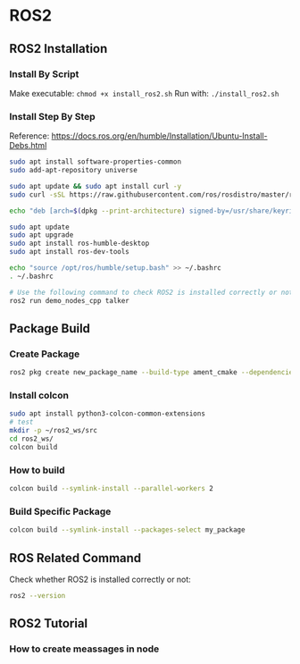 # ROS2

## ROS2 Installation

### Install By Script
Make executable:
`chmod +x install_ros2.sh`
Run with:
`./install_ros2.sh`

### Install Step By Step
Reference: https://docs.ros.org/en/humble/Installation/Ubuntu-Install-Debs.html
```sh
sudo apt install software-properties-common
sudo add-apt-repository universe

sudo apt update && sudo apt install curl -y
sudo curl -sSL https://raw.githubusercontent.com/ros/rosdistro/master/ros.key -o /usr/share/keyrings/ros-archive-keyring.gpg

echo "deb [arch=$(dpkg --print-architecture) signed-by=/usr/share/keyrings/ros-archive-keyring.gpg] http://packages.ros.org/ros2/ubuntu $(. /etc/os-release && echo $UBUNTU_CODENAME) main" | sudo tee /etc/apt/sources.list.d/ros2.list > /dev/null

sudo apt update
sudo apt upgrade
sudo apt install ros-humble-desktop
sudo apt install ros-dev-tools

echo "source /opt/ros/humble/setup.bash" >> ~/.bashrc
. ~/.bashrc

# Use the following command to check ROS2 is installed correctly or not
ros2 run demo_nodes_cpp talker
```

## Package Build

### Create Package
```sh
ros2 pkg create new_package_name --build-type ament_cmake --dependencies rclcpp std_msgs
```

### Install colcon
```sh
sudo apt install python3-colcon-common-extensions
# test
mkdir -p ~/ros2_ws/src
cd ros2_ws/
colcon build
```

### How to build
```sh
colcon build --symlink-install --parallel-workers 2
```

### Build Specific Package
```sh
colcon build --symlink-install --packages-select my_package
```

## ROS Related Command
Check whether ROS2 is installed correctly or not:
```sh
ros2 --version
```
## ROS2 Tutorial
### How to create meassages in node
